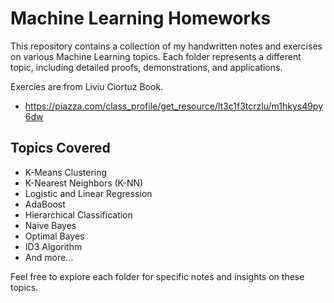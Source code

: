 # Machine Learning Homeworks
This repository contains a collection of my handwritten notes and exercises on various Machine Learning topics. Each folder represents a different topic, including detailed proofs, demonstrations, and applications.

Exercies are from Liviu Ciortuz Book.
 - https://piazza.com/class_profile/get_resource/lt3c1f3tcrzlu/m1hkys49py6dw

## Topics Covered
- K-Means Clustering
- K-Nearest Neighbors (K-NN)
- Logistic and Linear Regression
- AdaBoost
- Hierarchical Classification
- Naive Bayes
- Optimal Bayes
- ID3 Algorithm
- And more...

Feel free to explore each folder for specific notes and insights on these topics.
